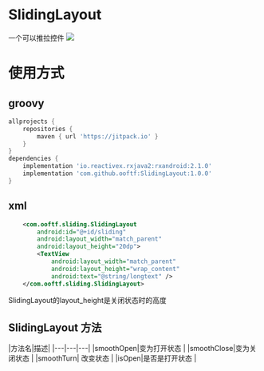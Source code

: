 # SlidingLayout
一个可以推拉控件
[![](https://jitpack.io/v/ooftf/SlidingLayout.svg)](https://jitpack.io/#ooftf/SlidingLayout)

# 使用方式
## groovy
```groovy
allprojects {
    repositories {
        maven { url 'https://jitpack.io' }
    }
}
dependencies {
    implementation 'io.reactivex.rxjava2:rxandroid:2.1.0'
    implementation 'com.github.ooftf:SlidingLayout:1.0.0'
}
```
## xml
```xml
    <com.ooftf.sliding.SlidingLayout
        android:id="@+id/sliding"
        android:layout_width="match_parent"
        android:layout_height="20dp">
        <TextView
            android:layout_width="match_parent"
            android:layout_height="wrap_content"
            android:text="@string/longtext" />
    </com.ooftf.sliding.SlidingLayout>
```
SlidingLayout的layout_height是关闭状态时的高度
## SlidingLayout 方法
|方法名|描述|
|---|---|---|
|smoothOpen|变为打开状态  |
|smoothClose|变为关闭状态 |
|smoothTurn| 改变状态 |
|isOpen|是否是打开状态 |